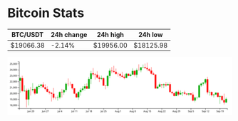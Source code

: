 # Bitcoin Stats

BTC/USDT|24h change|24h high|24h low|
|---|---|---|---|
|$19066.38|-2.14%|$19956.00|$18125.98|

<img src="./chart.svg">
